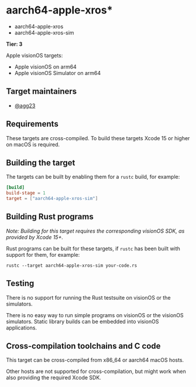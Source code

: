 # aarch64-apple-xros\*

-   aarch64-apple-xros
-   aarch64-apple-xros-sim

**Tier: 3**

Apple visionOS targets:

-   Apple visionOS on arm64
-   Apple visionOS Simulator on arm64

## Target maintainers

-   [@agg23](https://github.com/agg23)

## Requirements

These targets are cross-compiled.
To build these targets Xcode 15 or higher on macOS is required.

## Building the target

The targets can be built by enabling them for a `rustc` build, for example:

```toml
[build]
build-stage = 1
target = ["aarch64-apple-xros-sim"]
```

## Building Rust programs

_Note: Building for this target requires the corresponding visionOS SDK, as provided by Xcode 15+._

Rust programs can be built for these targets, if `rustc` has been built with support for them, for example:

```text
rustc --target aarch64-apple-xros-sim your-code.rs
```

## Testing

There is no support for running the Rust testsuite on visionOS or the simulators.

There is no easy way to run simple programs on visionOS or the visionOS simulators. Static library builds can be embedded into visionOS applications.

## Cross-compilation toolchains and C code

This target can be cross-compiled from x86_64 or aarch64 macOS hosts.

Other hosts are not supported for cross-compilation, but might work when also providing the required Xcode SDK.
